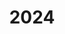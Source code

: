 ---
title: "2024"
excerpt: "2024.06.02, CSIAM-GDC Seminar on Numerical Approximation and Geometric computation, 2024, Nanjing, China"
---